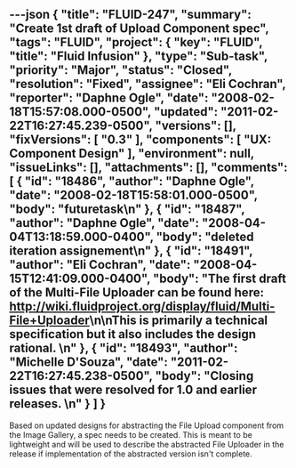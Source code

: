 ---json
{
  "title": "FLUID-247",
  "summary": "Create 1st draft of Upload Component spec",
  "tags": "FLUID",
  "project": {
    "key": "FLUID",
    "title": "Fluid Infusion"
  },
  "type": "Sub-task",
  "priority": "Major",
  "status": "Closed",
  "resolution": "Fixed",
  "assignee": "Eli Cochran",
  "reporter": "Daphne Ogle",
  "date": "2008-02-18T15:57:08.000-0500",
  "updated": "2011-02-22T16:27:45.239-0500",
  "versions": [],
  "fixVersions": [
    "0.3"
  ],
  "components": [
    "UX: Component Design"
  ],
  "environment": null,
  "issueLinks": [],
  "attachments": [],
  "comments": [
    {
      "id": "18486",
      "author": "Daphne Ogle",
      "date": "2008-02-18T15:58:01.000-0500",
      "body": "futuretask\n"
    },
    {
      "id": "18487",
      "author": "Daphne Ogle",
      "date": "2008-04-04T13:18:59.000-0400",
      "body": "deleted iteration assignement\n"
    },
    {
      "id": "18491",
      "author": "Eli Cochran",
      "date": "2008-04-15T12:41:09.000-0400",
      "body": "The first draft of the Multi-File Uploader can be found here: <http://wiki.fluidproject.org/display/fluid/Multi-File+Uploader>\n\nThis is primarily a technical specification but it also includes the design rational.&#x20;\n"
    },
    {
      "id": "18493",
      "author": "Michelle D'Souza",
      "date": "2011-02-22T16:27:45.238-0500",
      "body": "Closing issues that were resolved for 1.0 and earlier releases.&#x20;\n"
    }
  ]
}
---
Based on updated designs for abstracting the File Upload component from the Image Gallery, a spec needs to be created.   This is meant to be lightweight and will be used to describe the abstracted File Uploader in the release if implementation of the abstracted version isn't complete.

        